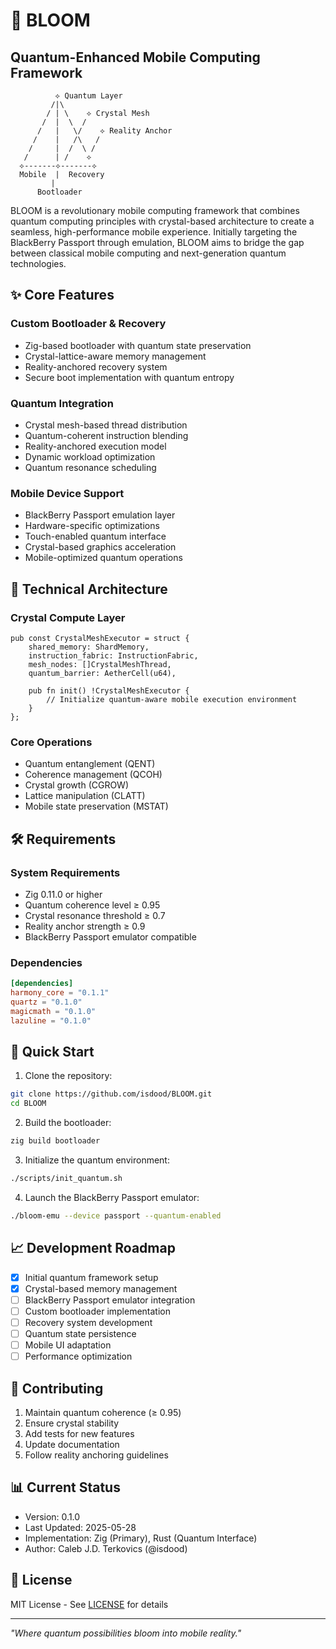 # 🌸 BLOOM
## Quantum-Enhanced Mobile Computing Framework

```ascii
          ⟡ Quantum Layer
         /|\
        / | \    ⟡ Crystal Mesh
       /  |  \  /
      /   |   \/    ⟡ Reality Anchor
     /    |   /\   /
    /     |  /  \ /
   /      | /    ⟡
  ⟡-------⟡-------⟡
  Mobile  |  Recovery
         |
      Bootloader
```

BLOOM is a revolutionary mobile computing framework that combines quantum computing principles with crystal-based architecture to create a seamless, high-performance mobile experience. Initially targeting the BlackBerry Passport through emulation, BLOOM aims to bridge the gap between classical mobile computing and next-generation quantum technologies.

## ✨ Core Features

### Custom Bootloader & Recovery
- Zig-based bootloader with quantum state preservation
- Crystal-lattice-aware memory management
- Reality-anchored recovery system
- Secure boot implementation with quantum entropy

### Quantum Integration
- Crystal mesh-based thread distribution
- Quantum-coherent instruction blending
- Reality-anchored execution model
- Dynamic workload optimization
- Quantum resonance scheduling

### Mobile Device Support
- BlackBerry Passport emulation layer
- Hardware-specific optimizations
- Touch-enabled quantum interface
- Crystal-based graphics acceleration
- Mobile-optimized quantum operations

## 🚀 Technical Architecture

### Crystal Compute Layer
```zig
pub const CrystalMeshExecutor = struct {
    shared_memory: ShardMemory,
    instruction_fabric: InstructionFabric,
    mesh_nodes: []CrystalMeshThread,
    quantum_barrier: AetherCell(u64),
    
    pub fn init() !CrystalMeshExecutor {
        // Initialize quantum-aware mobile execution environment
    }
};
```

### Core Operations
- Quantum entanglement (QENT)
- Coherence management (QCOH)
- Crystal growth (CGROW)
- Lattice manipulation (CLATT)
- Mobile state preservation (MSTAT)

## 🛠️ Requirements

### System Requirements
- Zig 0.11.0 or higher
- Quantum coherence level ≥ 0.95
- Crystal resonance threshold ≥ 0.7
- Reality anchor strength ≥ 0.9
- BlackBerry Passport emulator compatible

### Dependencies
```toml
[dependencies]
harmony_core = "0.1.1"
quartz = "0.1.0"
magicmath = "0.1.0"
lazuline = "0.1.0"
```

## 🚀 Quick Start

1. Clone the repository:
```bash
git clone https://github.com/isdood/BLOOM.git
cd BLOOM
```

2. Build the bootloader:
```bash
zig build bootloader
```

3. Initialize the quantum environment:
```bash
./scripts/init_quantum.sh
```

4. Launch the BlackBerry Passport emulator:
```bash
./bloom-emu --device passport --quantum-enabled
```

## 📈 Development Roadmap

- [x] Initial quantum framework setup
- [x] Crystal-based memory management
- [ ] BlackBerry Passport emulator integration
- [ ] Custom bootloader implementation
- [ ] Recovery system development
- [ ] Quantum state persistence
- [ ] Mobile UI adaptation
- [ ] Performance optimization

## 🤝 Contributing

1. Maintain quantum coherence (≥ 0.95)
2. Ensure crystal stability
3. Add tests for new features
4. Update documentation
5. Follow reality anchoring guidelines

## 📊 Current Status
- Version: 0.1.0
- Last Updated: 2025-05-28
- Implementation: Zig (Primary), Rust (Quantum Interface)
- Author: Caleb J.D. Terkovics (@isdood)

## 📜 License
MIT License - See [LICENSE](LICENSE) for details

---

*"Where quantum possibilities bloom into mobile reality."*
